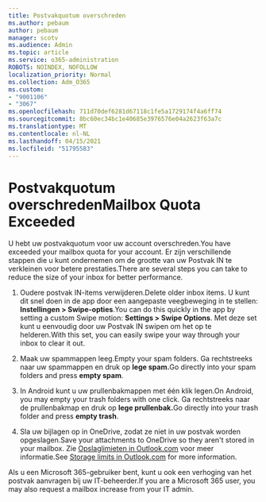 ```yaml
---
title: Postvakquotum overschreden
ms.author: pebaum
author: pebaum
manager: scotv
ms.audience: Admin
ms.topic: article
ms.service: o365-administration
ROBOTS: NOINDEX, NOFOLLOW
localization_priority: Normal
ms.collection: Adm_O365
ms.custom:
- "9001106"
- "3067"
ms.openlocfilehash: 711d70def6281d67118c1fe5a1729174f4a6ff74
ms.sourcegitcommit: 8bc60ec34bc1e40685e3976576e04a2623f63a7c
ms.translationtype: MT
ms.contentlocale: nl-NL
ms.lasthandoff: 04/15/2021
ms.locfileid: "51795583"
---
```

# <a name="mailbox-quota-exceeded"></a><span data-ttu-id="e5fdb-102">Postvakquotum overschreden</span><span class="sxs-lookup"><span data-stu-id="e5fdb-102">Mailbox Quota Exceeded</span></span>

<span data-ttu-id="e5fdb-103">U hebt uw postvakquotum voor uw account overschreden.</span><span class="sxs-lookup"><span data-stu-id="e5fdb-103">You have exceeded your mailbox quota for your account.</span></span> <span data-ttu-id="e5fdb-104">Er zijn verschillende stappen die u kunt ondernemen om de grootte van uw Postvak IN te verkleinen voor betere prestaties.</span><span class="sxs-lookup"><span data-stu-id="e5fdb-104">There are several steps you can take to reduce the size of your inbox for better performance.</span></span>

1. <span data-ttu-id="e5fdb-105">Oudere postvak IN-items verwijderen.</span><span class="sxs-lookup"><span data-stu-id="e5fdb-105">Delete older inbox items.</span></span> <span data-ttu-id="e5fdb-106">U kunt dit snel doen in de app door een aangepaste veegbeweging in te stellen: **Instellingen > Swipe-opties**.</span><span class="sxs-lookup"><span data-stu-id="e5fdb-106">You can do this quickly in the app by setting a custom Swipe motion: **Settings > Swipe Options**.</span></span> <span data-ttu-id="e5fdb-107">Met deze set kunt u eenvoudig door uw Postvak IN swipen om het op te helderen.</span><span class="sxs-lookup"><span data-stu-id="e5fdb-107">With this set, you can easily swipe your way through your inbox to clear it out.</span></span>

2. <span data-ttu-id="e5fdb-108">Maak uw spammappen leeg.</span><span class="sxs-lookup"><span data-stu-id="e5fdb-108">Empty your spam folders.</span></span> <span data-ttu-id="e5fdb-109">Ga rechtstreeks naar uw spammappen en druk op **lege spam.**</span><span class="sxs-lookup"><span data-stu-id="e5fdb-109">Go directly into your spam folders and press **empty spam**.</span></span>

3. <span data-ttu-id="e5fdb-110">In Android kunt u uw prullenbakmappen met één klik legen.</span><span class="sxs-lookup"><span data-stu-id="e5fdb-110">On Android, you may empty your trash folders with one click.</span></span> <span data-ttu-id="e5fdb-111">Ga rechtstreeks naar de prullenbakmap en druk op **lege prullenbak.**</span><span class="sxs-lookup"><span data-stu-id="e5fdb-111">Go directly into your trash folder and press **empty trash**.</span></span> 

4. <span data-ttu-id="e5fdb-112">Sla uw bijlagen op in OneDrive, zodat ze niet in uw postvak worden opgeslagen.</span><span class="sxs-lookup"><span data-stu-id="e5fdb-112">Save your attachments to OneDrive so they aren't stored in your mailbox.</span></span> <span data-ttu-id="e5fdb-113">Zie [Opslaglimieten in Outlook.com](https://support.office.com/article/storage-limits-in-outlook-com-7ac99134-69e5-4619-ac0b-2d313bba5e9e) voor meer informatie.</span><span class="sxs-lookup"><span data-stu-id="e5fdb-113">See [Storage limits in Outlook.com](https://support.office.com/article/storage-limits-in-outlook-com-7ac99134-69e5-4619-ac0b-2d313bba5e9e) for more information.</span></span> 

<span data-ttu-id="e5fdb-114">Als u een Microsoft 365-gebruiker bent, kunt u ook een verhoging van het postvak aanvragen bij uw IT-beheerder.</span><span class="sxs-lookup"><span data-stu-id="e5fdb-114">If you are a Microsoft 365 user, you may also request a mailbox increase from your IT admin.</span></span>